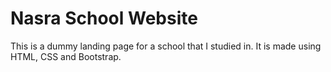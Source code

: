 # Nasra School Website

This is a dummy landing page for a school that I studied in. It is made using HTML, CSS and Bootstrap.